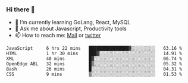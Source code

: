 ### Hi there 👋

- 🌱 I’m currently learning GoLang, React, MySQL
- 💬 Ask me about Javascript, Productivity tools 
- 📫 How to reach me: [Mail](mailto:kvaishak47@gmail.com) or [twitter](https://twitter.com/kvaish4k)

<!--START_SECTION:waka-->

```text
JavaScript     6 hrs 22 mins   ███████████████▓░░░░░░░░░   63.16 %
HTML           1 hr 30 mins    ███▓░░░░░░░░░░░░░░░░░░░░░   14.91 %
XML            40 mins         █▓░░░░░░░░░░░░░░░░░░░░░░░   06.74 %
OpenEdge ABL   32 mins         █▒░░░░░░░░░░░░░░░░░░░░░░░   05.32 %
Bash           26 mins         █░░░░░░░░░░░░░░░░░░░░░░░░   04.31 %
CSS            9 mins          ▒░░░░░░░░░░░░░░░░░░░░░░░░   01.53 %
```

<!--END_SECTION:waka-->
